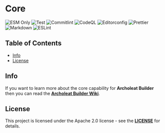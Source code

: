 # Core

![ESM Only](https://img.shields.io/badge/ESM-only-gray?labelColor=fe0)
![Test](https://img.shields.io/github/actions/workflow/status/Archoleat/core/mocha.yml?label=Test)
![Commitlint](https://img.shields.io/github/actions/workflow/status/Archoleat/core/commitlint.yml?label=Commitlint)
![CodeQL](https://img.shields.io/github/actions/workflow/status/Archoleat/core/codeql.yml?label=CodeQL)
![Editorconfig](https://img.shields.io/github/actions/workflow/status/Archoleat/core/editorconfig.yml?label=Editorconfig)
![Prettier](https://img.shields.io/github/actions/workflow/status/Archoleat/core/prettier.yml?label=Prettier)
![Markdown](https://img.shields.io/github/actions/workflow/status/Archoleat/core/markdown.yml?label=Markdown)
![ESLint](https://img.shields.io/github/actions/workflow/status/Archoleat/core/eslint.yml?label=ESLint)

## Table of Contents

-   [Info](#info)
-   [License](#license)

## Info

If you want to learn more about the core capability for **Archoleat Builder**
then you can read the
[**Archoleat Builder Wiki**](https://github.com/Archoleat/archoleat-builder/wiki).

## License

This project is licensed under the Apache 2.0 license - see the
[**LICENSE**](LICENSE) for details.
